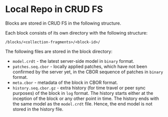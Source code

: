 # Local Repo in CRUD FS

Blocks are stored in CRUD FS in the following structure.

Each block consists of its own directory with the following structure:

```
/blocks/<collection-fragments>/<block-id>/
```

The following files are stored in the block directory:

- `model.crdt` - the latest server-side model in `binary` format.
- `patches.seq.cbor` - locally applied patches, which have not been confirmed by
  the server yet, in the CBOR sequence of patches in `binary` format.
- `meta.cbor` - metadata of the block in CBOR format.
- `history.seq.cbor.gz` - extra history (for time travel or peer sync purposes) of
  the block in `log` format. The history starts either at the inception of the
  block or any other point in time. The history ends with the same model as the
  `model.crdt` file. Hence, the end model is not stored in the history file.

